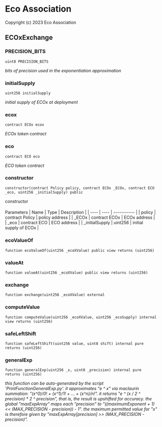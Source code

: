# Eco Association

Copyright (c) 2023 Eco Association

## ECOxExchange

### PRECISION_BITS

  ```solidity
  uint8 PRECISION_BITS
  ```

  _bits of precision used in the exponentiation approximation_

### initialSupply

  ```solidity
  uint256 initialSupply
  ```

  _initial supply of ECOx at deployment_

### ecox

  ```solidity
  contract ECOx ecox
  ```

  _ECOx token contract_

### eco

  ```solidity
  contract ECO eco
  ```

  _ECO token contract_

### constructor

  ```solidity
  constructor(contract Policy policy, contract ECOx _ECOx, contract ECO _eco, uint256 _initialSupply) public
  ```

constructor

  ####
  Parameters | Name | Type | Description | | ---- | ---- | ----------- |
    |
    policy
    |
    contract Policy
    |
    policy address
    |
    |
    _ECOx
    |
    contract ECOx
    |
    ECOx address
    |
    |
    _eco
    |
    contract ECO
    |
    ECO address
    |
    |
    _initialSupply
    |
    uint256
    |
    initial supply of ECOx
    |

### ecoValueOf

  ```solidity
  function ecoValueOf(uint256 _ecoXValue) public view returns (uint256)
  ```

### valueAt

  ```solidity
  function valueAt(uint256 _ecoXValue) public view returns (uint256)
  ```

### exchange

  ```solidity
  function exchange(uint256 _ecoXValue) external
  ```

### computeValue

  ```solidity
  function computeValue(uint256 _ecoXValue, uint256 _ecoSupply) internal view returns (uint256)
  ```

### safeLeftShift

  ```solidity
  function safeLeftShift(uint256 value, uint8 shift) internal pure returns (uint256)
  ```

### generalExp

  ```solidity
  function generalExp(uint256 _x, uint8 _precision) internal pure returns (uint256)
  ```

  _this function can be auto-generated by the script 'PrintFunctionGeneralExp.py'.
it approximates "e ^ x" via maclaurin summation: "(x^0)/0! + (x^1)/1! + ... + (x^n)/n!".
it returns "e ^ (x / 2 ^ precision) * 2 ^ precision", that is, the result is upshifted for accuracy.
the global "maxExpArray" maps each "precision" to "((maximumExponent + 1) << (MAX_PRECISION - precision)) - 1".
the maximum permitted value for "x" is therefore given by "maxExpArray[precision] >> (MAX_PRECISION - precision)"._

